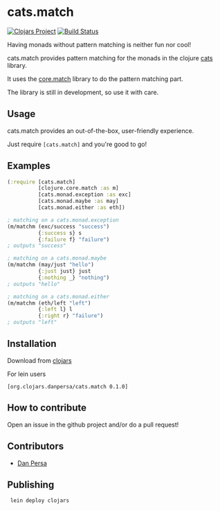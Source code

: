 # cats.match

[![Clojars Project](https://img.shields.io/clojars/v/org.clojars.danpersa/cats.match.svg)](https://clojars.org/org.clojars.danpersa/cats.match)
[![Build Status](https://travis-ci.org/zalando/cats.match.svg?branch=master)](https://travis-ci.org/zalando/cats.match)

Having monads without pattern matching is neither fun nor cool!

cats.match provides pattern matching for the monads in the clojure [cats](http://funcool.github.io/cats/latest/) library.

It uses the [core.match](https://github.com/clojure/core.match) library to do the pattern matching part.

The library is still in development, so use it with care.

## Usage
cats.match provides an out-of-the-box, user-friendly experience.

Just require `[cats.match]` and you're good to go!

## Examples
```clojure
(:require [cats.match]
          [clojure.core.match :as m]
          [cats.monad.exception :as exc]
          [cats.monad.maybe :as may]
          [cats.monad.either :as eth])

; matching on a cats.monad.exception
(m/matchm (exc/success "success")
          {:success s} s
          {:failure f} "failure")
; outputs "success"

; matching on a cats.monad.maybe
(m/matchm (may/just "hello")
          {:just just} just
          {:nothing _} "nothing")
; outputs "hello"

; matching on a cats.monad.either
(m/matchm (eth/left "left")
          {:left l} l
          {:right r} "failure")
; outputs "left"
```

## Installation

Download from [clojars](https://clojars.org/org.clojars.danpersa/cats.match)

For lein users

    [org.clojars.danpersa/cats.match 0.1.0]

## How to contribute

Open an issue in the github project and/or do a pull request!

## Contributors

- [Dan Persa](https://twitter.com/danpersa)

## Publishing

     lein deploy clojars
